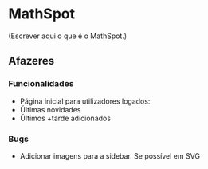 # MathSpot #

(Escrever aqui o que é o MathSpot.)

## Afazeres ##

### Funcionalidades ###

* Página inicial para utilizadores logados:
* Últimas novidades
* Últimos +tarde adicionados

### Bugs ####

* Adicionar imagens para a sidebar. Se possível em SVG
